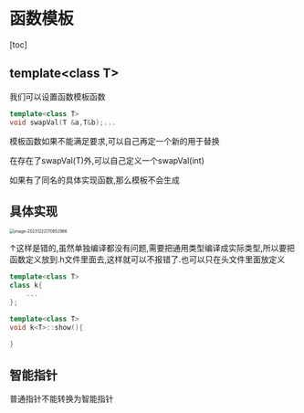 # 函数模板

[toc]

## template\<class T\>

我们可以设置函数模板函数

```c++
template<class T>
void swapVal(T &a,T&b);...
```



模板函数如果不能满足要求,可以自己再定一个新的用于替换

在存在了swapVal(T)外,可以自己定义一个swapVal(int)

如果有了同名的具体实现函数,那么模板不会生成

## 具体实现

<img src="/Users/blackcat/Documents/北交大软件学院许一涵学习资料/大三上学期/c++/函数模板.assets/image-20231222170852966.png" alt="image-20231222170852966" style="zoom:50%;" />

↑这样是错的,虽然单独编译都没有问题,需要把通用类型编译成实际类型,所以要把函数定义放到.h文件里面去,这样就可以不报错了.也可以只在头文件里面放定义

```c++
template<class T>
class k{
	...
};

template<class T>
void k<T>::show(){
  
}
```

## 智能指针

普通指针不能转换为智能指针